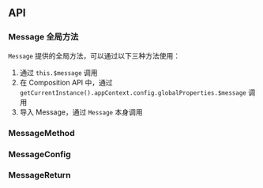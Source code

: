 ## API

### Message 全局方法

`Message` 提供的全局方法，可以通过以下三种方法使用：

1. 通过 `this.$message` 调用
2. 在 Composition API 中，通过 `getCurrentInstance().appContext.config.globalProperties.$message` 调用
3. 导入 Message，通过 `Message` 本身调用

### MessageMethod

<field-table :data="messageMethodProps" type="methods"/>

### MessageConfig

<field-table :data="messageConfigProps"/>

### MessageReturn

<field-table :data="messageReturnProps"/>

<script setup>
import { ref } from 'vue';

const messageMethodProps = ref([
  {
    name: 'info',
    desc: '显示信息提示',
    type: '(config: string | MessageConfig, appContext?: AppContext) => MessageReturn',
    value: '-',
  },
  {
    name: 'success',
    desc: '显示成功提示',
    type: '(config: string | MessageConfig, appContext?: AppContext) => MessageReturn',
    value: '-',
  },
  {
    name: 'warning',
    desc: '显示警告提示',
    type: '(config: string | MessageConfig, appContext?: AppContext) => MessageReturn',
    value: '-',
  },
  {
    name: 'error',
    desc: '显示错误提示',
    type: '(config: string | MessageConfig, appContext?: AppContext) => MessageReturn',
    value: '-',
  },
  {
    name: 'loading',
    desc: '显示加载中提示',
    type: '(config: string | MessageConfig, appContext?: AppContext) => MessageReturn',
    value: '-',
  },
  {
    name: 'normal',
    desc: '显示提示',
    type: '(config: string | MessageConfig, appContext?: AppContext) => MessageReturn',
    value: '-',
  },
  {
    name: 'clear',
    desc: '清空全部提示',
    type: '(position?: MessagePosition) => void',
    value: '-',
  },
]);

const messageConfigProps = ref([
  {
    name: 'content',
    desc: '内容',
    type: 'RenderContent',
    value: '-',
  },
  {
    name: 'id',
    desc: '唯一id',
    type: 'string',
    value: '-',
  },
  {
    name: 'icon',
    desc: '消息的图标',
    type: 'RenderFunction',
    value: '-',
  },
  {
    name: 'position',
    desc: '消息的位置',
    type: '\'top\' | \'bottom\'',
    value: '-',
  },
  {
    name: 'show-icon',
    desc: '是否显示图标',
    type: 'boolean',
    value: '`false`',
  },
  {
    name: 'closable',
    desc: '是否显示关闭按钮',
    type: 'boolean',
    value: '`false`',
  },
  {
    name: 'duration',
    desc: '消息显示的持续时间',
    type: 'number',
    value: '-',
  },
  {
    name: 'on-close',
    desc: '关闭时的回调函数',
    type: '(id: number | string) => void',
    value: '-',
  },
  {
    name: 'reset-on-hover',
    desc: '设置鼠标移入后不会自动关闭',
    type: 'boolean',
    value: 'false',
  },
]);

const messageReturnProps = ref([
  {
    name: 'close',
    desc: '关闭当前消息',
    type: '-',
    value: '-',
  },
]);
</script>

